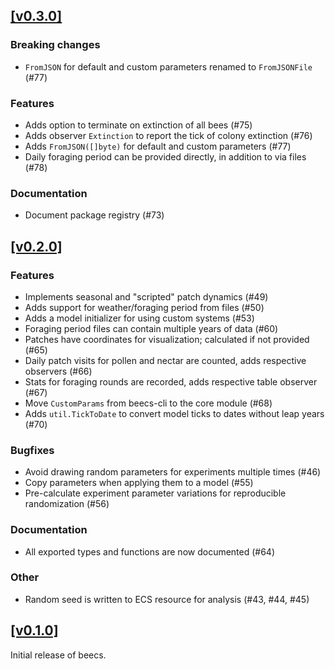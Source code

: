 ## [[v0.3.0]](https://github.com/mlange-42/beecs/compare/v0.2.0...v0.3.0)

### Breaking changes

* `FromJSON` for default and custom parameters renamed to `FromJSONFile` (#77)

### Features

- Adds option to terminate on extinction of all bees (#75)
- Adds observer `Extinction` to report the tick of colony extinction (#76)
- Adds `FromJSON([]byte)` for default and custom parameters (#77)
- Daily foraging period can be provided directly, in addition to via files (#78)

### Documentation

- Document package registry (#73)

## [[v0.2.0]](https://github.com/mlange-42/beecs/compare/v0.1.0...v0.2.0)

### Features

- Implements seasonal and "scripted" patch dynamics (#49)
- Adds support for weather/foraging period from files (#50)
- Adds a model initializer for using custom systems (#53)
- Foraging period files can contain multiple years of data (#60)
- Patches have coordinates for visualization; calculated if not provided (#65)
- Daily patch visits for pollen and nectar are counted, adds respective observers (#66)
- Stats for foraging rounds are recorded, adds respective table observer (#67)
- Move `CustomParams` from beecs-cli to the core module (#68)
- Adds `util.TickToDate` to convert model ticks to dates without leap years (#70)

### Bugfixes

- Avoid drawing random parameters for experiments multiple times (#46)
- Copy parameters when applying them to a model (#55)
- Pre-calculate experiment parameter variations for reproducible randomization (#56)

### Documentation

- All exported types and functions are now documented (#64)

### Other

- Random seed is written to ECS resource for analysis (#43, #44, #45)

## [[v0.1.0]](https://github.com/mlange-42/beecs/tree/v0.1.0)

Initial release of beecs.

